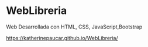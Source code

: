 # WebLibreria
Web Desarrollada con HTML, CSS, JavaScript,Bootstrap

https://katherinepaucar.github.io/WebLibreria/
